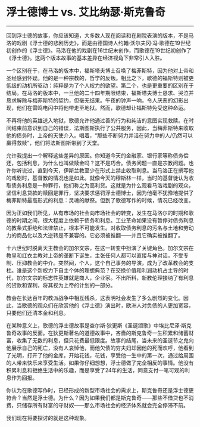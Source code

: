 # 浮士德博士 vs. 艾比纳瑟·斯克鲁奇

------

回到浮士德的故事，你应该知道，大多数人现在阅读和在剧院表演的版本，不是马洛的戏剧《浮士德的悲剧历史》，而是由德国诗人约翰·沃尔夫冈·冯·歌德在19世纪初创作的《浮士德》。马洛在他的戏剧在16世纪末创作，而歌德在19世纪初创作了《浮士德》。这两个版本故事的基本差异在经济视角下非常引人入胜。

一个区别在于，在马洛的版本中，福斯塔夫博士召唤了梅菲斯特，因为他对上帝和圣经感到怀疑。他的是一种宗教的，哲学的反叛。相比之下，歌德的福斯特则被更低级的动机所驱动：纯粹是为了个人权力的欲望。第二个，也是更重要的区别在于结局。在马洛的版本中，一旦他的二十四年期限结束，福斯塔夫博士恳求、哭泣并恳求解除与梅菲斯特的契约，但毫无结果。午夜的钟声一响，令人厌恶的幻影出现，他们在雷鸣电闪中将他带走至地狱。然而，歌德却让福斯特免受这种命运。

不再将他的英雄送入地狱，歌德允许他通过善的行为和纯洁的意图实现救赎。在时间结束前意识到自己的错误，法斯图斯执行了公共服务，因此，当梅菲斯特来收取他的债务时，上帝的天使介入。唱着，“那些不断努力并活在努力中的人/仍然可以赢得救赎”，他们将法斯图斯带到了天堂。

允许我提出一个解释这些差异的原因。你知道今天的金融家、银行家等称债务偿还，包括利息，为什么也叫做赎金吗？这不是巧合。债务问题一直是宗教问题。也许你听说过，直到今天，伊斯兰教至少在形式上禁止收取利息。当马洛正在撰写他的戏剧时，基督教的情况也是如此。就像今天的穆斯林一样，当时的基督徒认为收取债务利息是一种罪行，他们称之为高利贷。这就是为什么观看马洛戏剧的观众，坚信利息贷款的赎回是罪行，坚决要求惩罚浮士德博士，因为他毫不犹豫地提供了梅菲斯特最高形式的利息：灵魂的献祭。但到了歌德写作的时候，情况已经改变。

因为正如我们所见，从有市场的社会向市场社会的转变，发生在马洛尔的时期和歌德的时期之间，很大程度上依赖于债务和利息。工业革命如果没有暂停对债务利息的教条式拒绝和法律禁止，根本不可能发生。对收取债务利息的污名与土地和劳动力的商品化以及大逆转是不兼容的。它必须被推翻——并且它确实被推翻了。

十六世纪时脱离天主教会的加尔文宗，在这一转变中扮演了关键角色。加尔文宗在教皇和红衣主教对上帝的垄断下诞生，主张任何人都可以直接与神对话，不受专制、压抑教会的中介。突然间，个人，这个自己事务的导演，成为了改革教会的支柱。谁是这个新权力下自主个体的理想典范？在交换价值和利润动机占主导的时代，加尔文宗的标志性英雄就是商人，企业家。不出所料，新教伦理接纳了有利息的贷款和谋利，将其视为上帝的计划的一部分。

教会在长达百年的教派战争中相互残杀，这表明社会发生了多么剧烈的变化。因此，当歌德的观众们在欣赏他的《浮士德》演出时，欧洲人对负债的人更加宽容，只要他们还清本金和利息。

在某种意义上，歌德的浮士德故事是查尔斯·狄更斯《圣诞颂歌》中埃比尼泽·斯克鲁奇故事的反面。在狄更斯著名的道德故事中，吝啬的斯克鲁奇一生积累和储蓄财富，收集了无数的利息，但只花费最低限度。故事的结尾，当未来的圣诞节之鬼向他展示自己的死亡，没有人哀悼他，而他欠债的穷夫妇却因他的死而欢呼，他看到了光明，打开了他的金库，开始花钱，花钱，享受他一生中的第一次，通过给周围的人带来快乐来享受生活。如果你仔细想想，浮士德做了完全相反的事情。他没有积累利息和拒绝生活中的乐趣，而是享受了24年的生活，同意支付一笔可观的利息作为回报。

你认为在歌德写作时，已经形成的新型市场社会的需求上，斯克鲁奇还是浮士德更符合？当然是浮士德。为什么？因为如果我们都是斯克鲁奇——那些不借贷也不消费，只储存所有财富的守财奴——那么市场社会的经济体系就会完全停滞不前。

我们现在将要探讨的就是这种现象。
